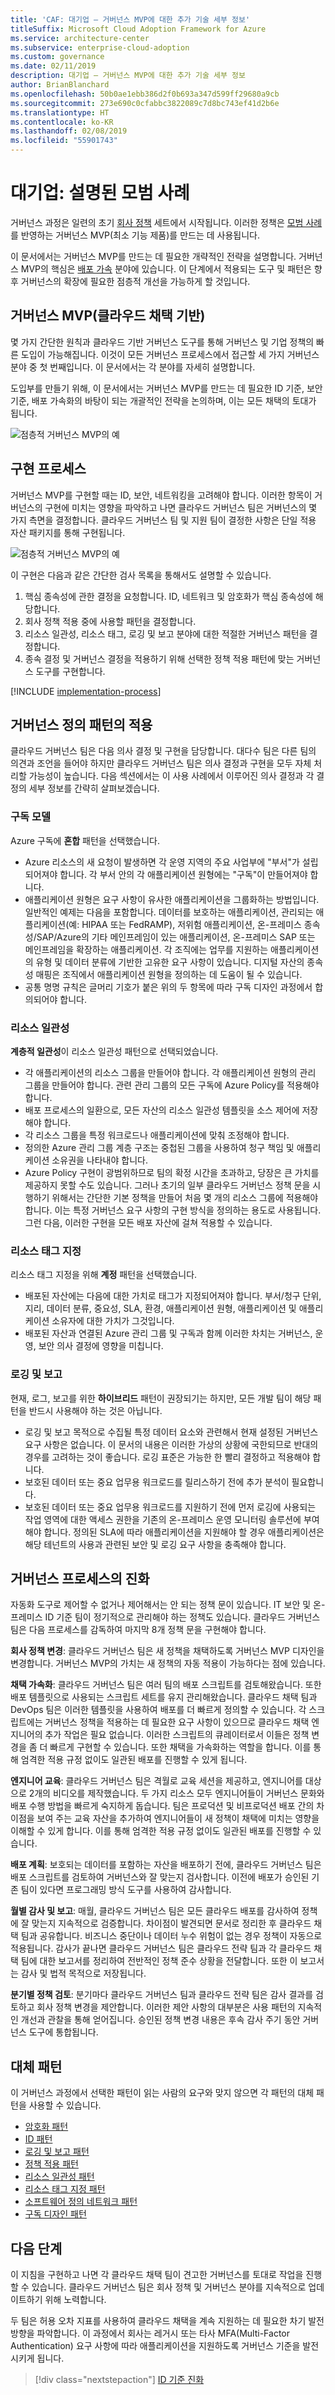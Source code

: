 ```yaml
---
title: 'CAF: 대기업 – 거버넌스 MVP에 대한 추가 기술 세부 정보'
titleSuffix: Microsoft Cloud Adoption Framework for Azure
ms.service: architecture-center
ms.subservice: enterprise-cloud-adoption
ms.custom: governance
ms.date: 02/11/2019
description: 대기업 – 거버넌스 MVP에 대한 추가 기술 세부 정보
author: BrianBlanchard
ms.openlocfilehash: 50b0ae1ebb386d2f0b693a347d599ff29680a9cb
ms.sourcegitcommit: 273e690c0cfabbc3822089c7d8bc743ef41d2b6e
ms.translationtype: HT
ms.contentlocale: ko-KR
ms.lasthandoff: 02/08/2019
ms.locfileid: "55901743"
---
```

# <a name="large-enterprise-best-practice-explained"></a>대기업: 설명된 모범 사례

거버넌스 과정은 일련의 초기 [회사 정책](./initial-corporate-policy.md) 세트에서 시작됩니다. 이러한 정책은 [모범 사례](./overview.md)를 반영하는 거버넌스 MVP(최소 기능 제품)를 만드는 데 사용됩니다.

이 문서에서는 거버넌스 MVP를 만드는 데 필요한 개략적인 전략을 설명합니다. 거버넌스 MVP의 핵심은 [배포 가속](../../deployment-acceleration/overview.md) 분야에 있습니다. 이 단계에서 적용되는 도구 및 패턴은 향후 거버넌스의 확장에 필요한 점층적 개선을 가능하게 할 것입니다.

## <a name="governance-mvp-cloud-adoption-foundation"></a>거버넌스 MVP(클라우드 채택 기반)

몇 가지 간단한 원칙과 클라우드 기반 거버넌스 도구를 통해 거버넌스 및 기업 정책의 빠른 도입이 가능해집니다. 이것이 모든 거버넌스 프로세스에서 접근할 세 가지 거버넌스 분야 중 첫 번째입니다. 이 문서에서는 각 분야를 자세히 설명합니다.

도입부를 만들기 위해, 이 문서에서는 거버넌스 MVP를 만드는 데 필요한 ID 기준, 보안 기준, 배포 가속화의 바탕이 되는 개괄적인 전략을 논의하며, 이는 모든 채택의 토대가 됩니다.

![점층적 거버넌스 MVP의 예](../../../_images/governance/governance-mvp.png)

## <a name="implementation-process"></a>구현 프로세스

거버넌스 MVP를 구현할 때는 ID, 보안, 네트워킹을 고려해야 합니다. 이러한 항목이 거버넌스의 구현에 미치는 영향을 파악하고 나면 클라우드 거버넌스 팀은 거버넌스의 몇 가지 측면을 결정합니다. 클라우드 거버넌스 팀 및 지원 팀이 결정한 사항은 단일 적용 자산 패키지를 통해 구현됩니다.

![점층적 거버넌스 MVP의 예](../../../_images/governance/governance-mvp-implementation-flow.png)

이 구현은 다음과 같은 간단한 검사 목록을 통해서도 설명할 수 있습니다.

1. 핵심 종속성에 관한 결정을 요청합니다. ID, 네트워크 및 암호화가 핵심 종속성에 해당합니다.
2. 회사 정책 적용 중에 사용할 패턴을 결정합니다.
3. 리소스 일관성, 리소스 태그, 로깅 및 보고 분야에 대한 적절한 거버넌스 패턴을 결정합니다.
4. 종속 결정 및 거버넌스 결정을 적용하기 위해 선택한 정책 적용 패턴에 맞는 거버넌스 도구를 구현합니다.

[!INCLUDE [implementation-process](../../../../../includes/cloud-adoption/governance/implementation-process.md)]

## <a name="application-of-governance-defined-patterns"></a>거버넌스 정의 패턴의 적용

클라우드 거버넌스 팀은 다음 의사 결정 및 구현을 담당합니다. 대다수 팀은 다른 팀의 의견과 조언을 들어야 하지만 클라우드 거버넌스 팀은 의사 결정과 구현을 모두 자체 처리할 가능성이 높습니다. 다음 섹션에서는 이 사용 사례에서 이루어진 의사 결정과 각 결정의 세부 정보를 간략히 살펴보겠습니다.

### <a name="subscription-model"></a>구독 모델

Azure 구독에 **혼합** 패턴을 선택했습니다.

- Azure 리소스의 새 요청이 발생하면 각 운영 지역의 주요 사업부에 "부서"가 설립되어져야 합니다. 각 부서 안의 각 애플리케이션 원형에는 "구독"이 만들어져야 합니다.
- 애플리케이션 원형은 요구 사항이 유사한 애플리케이션을 그룹화하는 방법입니다. 일반적인 예제는 다음을 포함합니다. 데이터를 보호하는 애플리케이션, 관리되는 애플리케이션(예: HIPAA 또는 FedRAMP), 저위험 애플리케이션, 온-프레미스 종속성/SAP/Azure의 기타 메인프레임이 있는 애플리케이션, 온-프레미스 SAP 또는 메인프레임을 확장하는 애플리케이션. 각 조직에는 업무를 지원하는 애플리케이션의 유형 및 데이터 분류에 기반한 고유한 요구 사항이 있습니다. 디지털 자산의 종속성 매핑은 조직에서 애플리케이션 원형을 정의하는 데 도움이 될 수 있습니다.
- 공통 명명 규칙은 글머리 기호가 붙은 위의 두 항목에 따라 구독 디자인 과정에서 합의되어야 합니다.

### <a name="resource-consistency"></a>리소스 일관성

**계층적 일관성**이 리소스 일관성 패턴으로 선택되었습니다.

- 각 애플리케이션의 리소스 그룹을 만들어야 합니다. 각 애플리케이션 원형의 관리 그룹을 만들어야 합니다. 관련 관리 그룹의 모든 구독에 Azure Policy를 적용해야 합니다.
- 배포 프로세스의 일환으로, 모든 자산의 리소스 일관성 템플릿을 소스 제어에 저장해야 합니다.
- 각 리소스 그룹을 특정 워크로드나 애플리케이션에 맞춰 조정해야 합니다.
- 정의한 Azure 관리 그룹 계층 구조는 중첩된 그룹을 사용하여 청구 책임 및 애플리케이션 소유권을 나타내야 합니다.
- Azure Policy 구현이 광범위하므로 팀의 확정 시간을 초과하고, 당장은 큰 가치를 제공하지 못할 수도 있습니다. 그러나 초기의 일부 클라우드 거버넌스 정책 문을 시행하기 위해서는 간단한 기본 정책을 만들어 처음 몇 개의 리소스 그룹에 적용해야 합니다. 이는 특정 거버넌스 요구 사항의 구현 방식을 정의하는 용도로 사용됩니다. 그런 다음, 이러한 구현을 모든 배포 자산에 걸쳐 적용할 수 있습니다.

### <a name="resource-tagging"></a>리소스 태그 지정

리소스 태그 지정을 위해 **계정** 패턴을 선택했습니다.

- 배포된 자산에는 다음에 대한 가치로 태그가 지정되어져야 합니다. 부서/청구 단위, 지리, 데이터 분류, 중요성, SLA, 환경, 애플리케이션 원형, 애플리케이션 및 애플리케이션 소유자에 대한 가치가 그것입니다.
- 배포된 자산과 연결된 Azure 관리 그룹 및 구독과 함께 이러한 차치는 거버넌스, 운영, 보안 의사 결정에 영향을 미칩니다.

### <a name="logging-and-reporting"></a>로깅 및 보고

현재, 로그, 보고를 위한 **하이브리드** 패턴이 권장되기는 하지만, 모든 개발 팀이 해당 패턴을 반드시 사용해야 하는 것은 아닙니다.

- 로깅 및 보고 목적으로 수집될 특정 데이터 요소와 관련해서 현재 설정된 거버넌스 요구 사항은 없습니다. 이 문서의 내용은 이러한 가상의 상황에 국한되므로 반대의 경우를 고려하는 것이 좋습니다. 로깅 표준은 가능한 한 빨리 결정하고 적용해야 합니다.
- 보호된 데이터 또는 중요 업무용 워크로드를 릴리스하기 전에 추가 분석이 필요합니다.
- 보호된 데이터 또는 중요 업무용 워크로드를 지원하기 전에 먼저 로깅에 사용되는 작업 영역에 대한 액세스 권한을 기존의 온-프레미스 운영 모니터링 솔루션에 부여해야 합니다. 정의된 SLA에 따라 애플리케이션을 지원해야 할 경우 애플리케이션은 해당 테넌트의 사용과 관련된 보안 및 로깅 요구 사항을 충족해야 합니다.

## <a name="evolution-of-governance-processes"></a>거버넌스 프로세스의 진화

자동화 도구로 제어할 수 없거나 제어해서는 안 되는 정책 문이 있습니다. IT 보안 및 온-프레미스 ID 기준 팀이 정기적으로 관리해야 하는 정책도 있습니다. 클라우드 거버넌스 팀은 다음 프로세스를 감독하여 마지막 8개 정책 문을 구현해야 합니다.

**회사 정책 변경**: 클라우드 거버넌스 팀은 새 정책을 채택하도록 거버넌스 MVP 디자인을 변경합니다. 거버넌스 MVP의 가치는 새 정책의 자동 적용이 가능하다는 점에 있습니다.

**채택 가속화**: 클라우드 거버넌스 팀은 여러 팀의 배포 스크립트를 검토해왔습니다. 또한 배포 템플릿으로 사용되는 스크립트 세트를 유지 관리해왔습니다. 클라우드 채택 팀과 DevOps 팀은 이러한 템플릿을 사용하여 배포를 더 빠르게 정의할 수 있습니다. 각 스크립트에는 거버넌스 정책을 적용하는 데 필요한 요구 사항이 있으므로 클라우드 채택 엔지니어의 추가 작업은 필요 없습니다. 이러한 스크립트의 큐레이터로서 이들은 정책 변경을 좀 더 빠르게 구현할 수 있습니다. 또한 채택을 가속화하는 역할을 합니다. 이를 통해 엄격한 적용 규정 없이도 일관된 배포를 진행할 수 있게 됩니다.

**엔지니어 교육**: 클라우드 거버넌스 팀은 격월로 교육 세션을 제공하고, 엔지니어를 대상으로 2개의 비디오를 제작했습니다. 두 가지 리소스 모두 엔지니어들이 거버넌스 문화와 배포 수행 방법을 빠르게 숙지하게 돕습니다. 팀은 프로덕션 및 비프로덕션 배포 간의 차이점을 보여 주는 교육 자산을 추가하여 엔지니어들이 새 정책이 채택에 미치는 영향을 이해할 수 있게 합니다. 이를 통해 엄격한 적용 규정 없이도 일관된 배포를 진행할 수 있습니다.

**배포 계획**: 보호되는 데이터를 포함하는 자산을 배포하기 전에, 클라우드 거버넌스 팀은 배포 스크립트를 검토하여 거버넌스와 잘 맞는지 검사합니다. 이전에 배포가 승인된 기존 팀이 있다면 프로그래밍 방식 도구를 사용하여 감사합니다.

**월별 감사 및 보고**: 매월, 클라우드 거버넌스 팀은 모든 클라우드 배포를 감사하여 정책에 잘 맞는지 지속적으로 검증합니다. 차이점이 발견되면 문서로 정리한 후 클라우드 채택 팀과 공유합니다. 비즈니스 중단이나 데이터 누수 위험이 없는 경우 정책이 자동으로 적용됩니다. 감사가 끝나면 클라우드 거버넌스 팀은 클라우드 전략 팀과 각 클라우드 채택 팀에 대한 보고서를 정리하여 전반적인 정책 준수 상황을 전달합니다. 또한 이 보고서는 감사 및 법적 목적으로 저장됩니다.

**분기별 정책 검토**: 분기마다 클라우드 거버넌스 팀과 클라우드 전략 팀은 감사 결과를 검토하고 회사 정책 변경을 제안합니다. 이러한 제안 사항의 대부분은 사용 패턴의 지속적인 개선과 관찰을 통해 얻어집니다. 승인된 정책 변경 내용은 후속 감사 주기 동안 거버넌스 도구에 통합됩니다.

## <a name="alternative-patterns"></a>대체 패턴

이 거버넌스 과정에서 선택한 패턴이 읽는 사람의 요구와 맞지 않으면 각 패턴의 대체 패턴을 사용할 수 있습니다.

- [암호화 패턴](../../../decision-guides/encryption/overview.md)
- [ID 패턴](../../../decision-guides/identity/overview.md)
- [로깅 및 보고 패턴](../../../decision-guides/log-and-report/overview.md)
- [정책 적용 패턴](../../../decision-guides/policy-enforcement/overview.md)
- [리소스 일관성 패턴](../../../decision-guides/resource-consistency/overview.md)
- [리소스 태그 지정 패턴](../../../decision-guides/resource-tagging/overview.md)
- [소프트웨어 정의 네트워크 패턴](../../../decision-guides/software-defined-network/overview.md)
- [구독 디자인 패턴](../../../decision-guides/subscriptions/overview.md)

## <a name="next-steps"></a>다음 단계

이 지침을 구현하고 나면 각 클라우드 채택 팀이 견고한 거버넌스를 토대로 작업을 진행할 수 있습니다. 클라우드 거버넌스 팀은 회사 정책 및 거버넌스 분야를 지속적으로 업데이트하기 위해 노력합니다.

두 팀은 허용 오차 지표를 사용하여 클라우드 채택을 계속 지원하는 데 필요한 차기 발전 방향을 파악합니다. 이 과정에서 회사는 레거시 또는 타사 MFA(Multi-Factor Authentication) 요구 사항에 따라 애플리케이션을 지원하도록 거버넌스 기준을 발전시키게 됩니다.

> [!div class="nextstepaction"]
> [ID 기준 진화](./identity-baseline-evolution.md)

